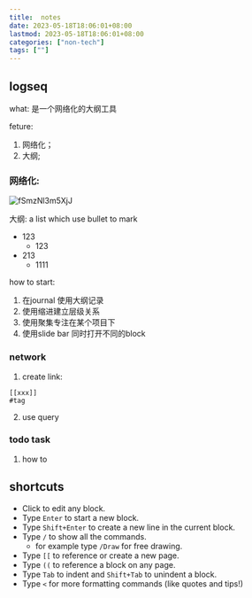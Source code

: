 ```yaml
---
title:  notes
date: 2023-05-18T18:06:01+08:00
lastmod: 2023-05-18T18:06:01+08:00
categories: ["non-tech"]
tags: [""]
---
```


##  logseq

what: 是一个网络化的大纲工具

feture:
1. 网络化；
2. 大纲;

### 网络化:
![fSmzNl3m5XjJ](https://cdn.jsdelivr.net/gh/toms2077/imgs@master/20230520/fSmzNl3m5XjJ.png)

大纲:   a list  which  use bullet to mark 
- 123
	- 123
- 213
	- 1111


how to start:

1. 在journal 使用大纲记录
2. 使用缩进建立层级关系
3.  使用聚集专注在某个项目下
4. 使用slide bar 同时打开不同的block 





### network

1. create  link:
```
[[xxx]]
#tag 
```
2. use query 






### todo task

1. how to  


## shortcuts

-   Click to edit any block.
-   Type `Enter` to start a new block.
-   Type `Shift+Enter` to create a new line in the current block.
-   Type `/` to show all the commands.
    -   for example type `/Draw` for free drawing.
-   Type `[[` to reference or create a new page.
-   Type `((` to reference a block on any page.
-   Type `Tab` to indent and `Shift+Tab` to unindent a block.
-   Type `<` for more formatting commands (like quotes and tips!)